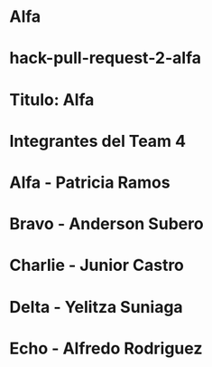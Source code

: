 # Alfa
# hack-pull-request-2-alfa
# Titulo: Alfa
# Integrantes del Team 4
# Alfa - Patricia Ramos
# Bravo - Anderson Subero
# Charlie - Junior Castro
# Delta - Yelitza Suniaga
# Echo -  Alfredo Rodriguez
